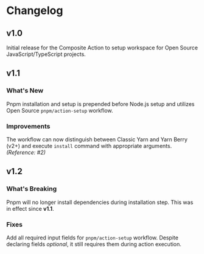 <!-- markdownlint-configure-file { "MD024": false } -->

# Changelog

## v1.0

Initial release for the Composite Action to setup workspace for Open Source JavaScript/TypeScript projects.

## v1.1

### What's New

Pnpm installation and setup is prepended before Node.js setup and utilizes Open Source `pnpm/action-setup` workflow.

### Improvements

The workflow can now distinguish between Classic Yarn and Yarn Berry (v2+) and execute `install` command with appropriate arguments. _(Reference: #2)_

## v1.2

### What's Breaking

Pnpm will no longer install dependencies during installation step. This was in effect since **v1.1**.

### Fixes

Add all required input fields for `pnpm/action-setup` workflow. Despite declaring fields _optional_, it still requires them during action execution.
